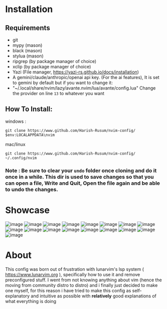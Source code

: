 # Installation

## Requirements
-  git
- mypy (mason)
- black (mason)
- stylua (mason)
- ripgrep (by package manager of choice)
- xclip (by package manager of choice)
- Yazi (File manager, https://yazi-rs.github.io/docs/installation)
- A gemini/claude/anthropic/openai api key. (For the ai features), It is set to gemini by default but if you want to change it:
- "~/.local/share/nvim/lazy/avante.nvim/lua/avante/config.lua" Change the provider on line `13` to whatever you want

## How To Install:
windows : 
```
git clone https://www.github.com/Harish-Rusum/nvim-config/ $env:LOCALAPPDATA\nvim 
```

mac/linux
```
git clone https://www.github.com/Harish-Rusum/nvim-config/ ~/.config/nvim
```
### Note : Be sure to clear your `undo` folder once cloning and do it once in a while. This dir is used to save changes so that you can open a file, Write and Quit, Open the file again and be able to undo the changes.

# Showcase

![image](https://github.com/user-attachments/assets/7b663c3b-2512-4785-9a84-6ca923fb8df3)
![image](https://github.com/user-attachments/assets/e8d0a817-92d2-4f04-bfd3-c9ed35aab7be)
![image](https://github.com/user-attachments/assets/8ed73f72-f7b6-42cc-9055-a1359792ddcf)
![image](https://github.com/user-attachments/assets/38726f7f-92d9-4fce-a110-2774620bfe12)
![image](https://github.com/user-attachments/assets/2ddb9b1c-d6b7-48e9-945b-264c0496d9df)
![image](https://github.com/user-attachments/assets/839de997-e240-4039-b6ee-d06776e68012)
![image](https://github.com/user-attachments/assets/479f7e6a-7579-4dcb-b420-90168c188134)
![image](https://github.com/user-attachments/assets/7fdc2020-a03c-41ea-9d5c-51bc88aa667f)
![image](https://github.com/user-attachments/assets/6e0f53a4-733f-4fd2-bd88-f6e9c1bb3909)
![image](https://github.com/user-attachments/assets/d913c1c4-7a2a-4fc9-b188-3e7d9eadc296)
![image](https://github.com/user-attachments/assets/feed77f6-e8be-42f1-8b2e-265a8b6c7dd9)
![image](https://github.com/user-attachments/assets/a51d6161-f64d-46b8-92a6-235534e45a91)
![image](https://github.com/user-attachments/assets/a33a6887-c5a5-4447-9e87-706f438e23c3)
![image](https://github.com/user-attachments/assets/16bb78b5-0c03-40ff-b5ab-957cc18fbad7)
![image](https://github.com/user-attachments/assets/8cbfcdf1-1270-4b1d-8a13-7478d9a16116)
![image](https://github.com/user-attachments/assets/33377e49-eab2-473e-880a-f4d2e62637d6)
![image](https://github.com/user-attachments/assets/562db9f0-4adb-4346-8c8f-6992c4d1eaba)


# About

This config was born out of frustration with lunarvim's lsp system ( https://www.lunarvim.org ), specifically how to use it and remove preconfigured stuff.
I went from not knowing anything about vim (hence the moving from community distro to distro) and i finally just decided to make one myself, for this reason i have tried to make this config as self-explanatory and intuitive as possible with **relatively** good explanations of what everything is doing 
